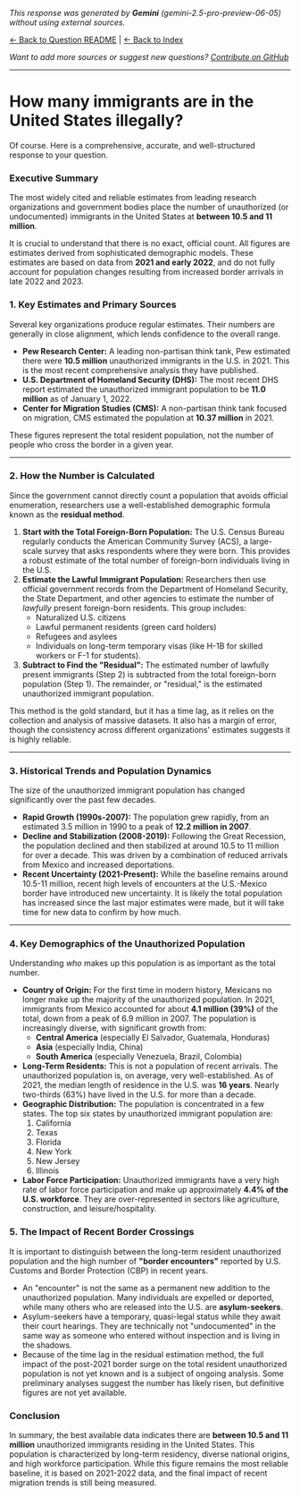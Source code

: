 <!-- 
Generated by: gemini
Model: gemini-2.5-pro-preview-06-05
Prompt type: default
Generated at: 2025-06-10T22:01:19.128691
-->

*This response was generated by **Gemini** (gemini-2.5-pro-preview-06-05) without using external sources.*

[← Back to Question README](README.md) | [← Back to Index](../README.md)

*Want to add more sources or suggest new questions? [Contribute on GitHub](https://github.com/justinwest/SuggestedSources)*

---

# How many immigrants are in the United States illegally?

Of course. Here is a comprehensive, accurate, and well-structured response to your question.

### Executive Summary

The most widely cited and reliable estimates from leading research organizations and government bodies place the number of unauthorized (or undocumented) immigrants in the United States at **between 10.5 and 11 million**.

It is crucial to understand that there is no exact, official count. All figures are estimates derived from sophisticated demographic models. These estimates are based on data from **2021 and early 2022**, and do not fully account for population changes resulting from increased border arrivals in late 2022 and 2023.

### 1. Key Estimates and Primary Sources

Several key organizations produce regular estimates. Their numbers are generally in close alignment, which lends confidence to the overall range.

*   **Pew Research Center:** A leading non-partisan think tank, Pew estimated there were **10.5 million** unauthorized immigrants in the U.S. in 2021. This is the most recent comprehensive analysis they have published.
*   **U.S. Department of Homeland Security (DHS):** The most recent DHS report estimated the unauthorized immigrant population to be **11.0 million** as of January 1, 2022.
*   **Center for Migration Studies (CMS):** A non-partisan think tank focused on migration, CMS estimated the population at **10.37 million** in 2021.

These figures represent the total resident population, not the number of people who cross the border in a given year.

---

### 2. How the Number is Calculated

Since the government cannot directly count a population that avoids official enumeration, researchers use a well-established demographic formula known as the **residual method**.

1.  **Start with the Total Foreign-Born Population:** The U.S. Census Bureau regularly conducts the American Community Survey (ACS), a large-scale survey that asks respondents where they were born. This provides a robust estimate of the total number of foreign-born individuals living in the U.S.
2.  **Estimate the Lawful Immigrant Population:** Researchers then use official government records from the Department of Homeland Security, the State Department, and other agencies to estimate the number of *lawfully* present foreign-born residents. This group includes:
    *   Naturalized U.S. citizens
    *   Lawful permanent residents (green card holders)
    *   Refugees and asylees
    *   Individuals on long-term temporary visas (like H-1B for skilled workers or F-1 for students).
3.  **Subtract to Find the "Residual":** The estimated number of lawfully present immigrants (Step 2) is subtracted from the total foreign-born population (Step 1). The remainder, or "residual," is the estimated unauthorized immigrant population.

This method is the gold standard, but it has a time lag, as it relies on the collection and analysis of massive datasets. It also has a margin of error, though the consistency across different organizations' estimates suggests it is highly reliable.

---

### 3. Historical Trends and Population Dynamics

The size of the unauthorized immigrant population has changed significantly over the past few decades.

*   **Rapid Growth (1990s-2007):** The population grew rapidly, from an estimated 3.5 million in 1990 to a peak of **12.2 million in 2007**.
*   **Decline and Stabilization (2008-2019):** Following the Great Recession, the population declined and then stabilized at around 10.5 to 11 million for over a decade. This was driven by a combination of reduced arrivals from Mexico and increased deportations.
*   **Recent Uncertainty (2021-Present):** While the baseline remains around 10.5-11 million, recent high levels of encounters at the U.S.-Mexico border have introduced new uncertainty. It is likely the total population has increased since the last major estimates were made, but it will take time for new data to confirm by how much.

---

### 4. Key Demographics of the Unauthorized Population

Understanding *who* makes up this population is as important as the total number.

*   **Country of Origin:** For the first time in modern history, Mexicans no longer make up the majority of the unauthorized population. In 2021, immigrants from Mexico accounted for about **4.1 million (39%)** of the total, down from a peak of 6.9 million in 2007. The population is increasingly diverse, with significant growth from:
    *   **Central America** (especially El Salvador, Guatemala, Honduras)
    *   **Asia** (especially India, China)
    *   **South America** (especially Venezuela, Brazil, Colombia)
*   **Long-Term Residents:** This is not a population of recent arrivals. The unauthorized population is, on average, very well-established. As of 2021, the median length of residence in the U.S. was **16 years**. Nearly two-thirds (63%) have lived in the U.S. for more than a decade.
*   **Geographic Distribution:** The population is concentrated in a few states. The top six states by unauthorized immigrant population are:
    1.  California
    2.  Texas
    3.  Florida
    4.  New York
    5.  New Jersey
    6.  Illinois
*   **Labor Force Participation:** Unauthorized immigrants have a very high rate of labor force participation and make up approximately **4.4% of the U.S. workforce**. They are over-represented in sectors like agriculture, construction, and leisure/hospitality.

### 5. The Impact of Recent Border Crossings

It is important to distinguish between the long-term resident unauthorized population and the high number of **"border encounters"** reported by U.S. Customs and Border Protection (CBP) in recent years.

*   An "encounter" is not the same as a permanent new addition to the unauthorized population. Many individuals are expelled or deported, while many others who are released into the U.S. are **asylum-seekers**.
*   Asylum-seekers have a temporary, quasi-legal status while they await their court hearings. They are technically not "undocumented" in the same way as someone who entered without inspection and is living in the shadows.
*   Because of the time lag in the residual estimation method, the full impact of the post-2021 border surge on the total resident unauthorized population is not yet known and is a subject of ongoing analysis. Some preliminary analyses suggest the number has likely risen, but definitive figures are not yet available.

### Conclusion

In summary, the best available data indicates there are **between 10.5 and 11 million** unauthorized immigrants residing in the United States. This population is characterized by long-term residency, diverse national origins, and high workforce participation. While this figure remains the most reliable baseline, it is based on 2021-2022 data, and the final impact of recent migration trends is still being measured.